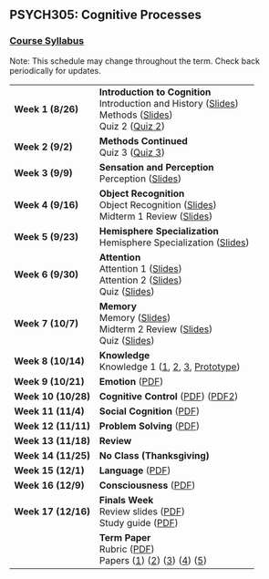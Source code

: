 ## PSYCH305: Cognitive Processes
### <a href="https://marcuscappiello.github.io/teaching/PSYCH305/Syllabus_PSYCH305_F19.pdf" target="blank">Course Syllabus</a> 

Note: This schedule may change throughout the term. Check back periodically for updates.

<table>
  <tbody>
    
  <tr><td><strong>Week 1 (8/26)</strong>  </td><td>  <strong>Introduction to Cognition</strong> 
                                    <br>Introduction and History (<a href="https://marcuscappiello.github.io/teaching/PSYCH305/Slides/PSYC305_F19_Intro.pdf" target="blank">Slides</a>)
                                    <br> Methods (<a href="https://marcuscappiello.github.io/teaching/PSYCH305/Slides/PSYC305_F19_Intro2.pdf" target="blank">Slides</a>) 
                                    <br> Quiz 2 (<a href="https://marcuscappiello.github.io/teaching/PSYCH305/Quizzes/PSYC305_F19_Quiz2.pdf" target="blank">Quiz 2</a>) </td></tr>

  <tr><td><strong>Week 2 (9/2)  </strong></td><td><strong>Methods Continued</strong>
                                    <br> Quiz 3 (<a href="https://marcuscappiello.github.io/teaching/PSYCH305/Quizzes/PSYC305_F19_Quiz3.pdf" target="blank">Quiz 3</a>) </td></tr>
  <tr><td><strong>Week 3 (9/9)  </strong></td><td><strong>Sensation and Perception</strong>
                                    <br> Perception  (<a href="https://marcuscappiello.github.io/teaching/PSYCH305/Slides/PSYC305_F19_Perception.pdf" target="blank">Slides</a>) </td></tr>
  
  <tr><td><strong>Week 4 (9/16)  </strong></td><td><strong>Object Recognition</strong>
  <br> Object Recognition  (<a href="https://marcuscappiello.github.io/teaching/PSYCH305/Slides/PSYC305_F19_ObjectRecognition.pdf" target="blank">Slides</a>) 
  <br> Midterm 1 Review  (<a href="https://marcuscappiello.github.io/teaching/PSYCH305/Slides/PSYC305_F19_Midterm1Review.pdf" target="blank">Slides</a>)
  </td></tr>
  <tr><td><strong>Week 5 (9/23)  </strong></td><td><strong>Hemisphere Specialization</strong>
  <br> Hemisphere Specialization  (<a href="https://marcuscappiello.github.io/teaching/PSYCH305/Slides/PSYC305_HemisphereSpecialization.pdf" target="blank">Slides</a>)
  </td></tr>
  
  <tr><td><strong>Week 6 (9/30)  </strong></td><td><strong>Attention</strong>
  <br> Attention 1  (<a href="https://marcuscappiello.github.io/teaching/PSYCH305/Slides/PSYC305_F19_Attention1.pdf" target="blank">Slides</a>)
  <br> Attention 2  (<a href="https://marcuscappiello.github.io/teaching/PSYCH305/Slides/PSYC305_F19_Attention_Day2_NoQuiz.pdf" target="blank">Slides</a>)
  <br> Quiz  (<a href="https://marcuscappiello.github.io/teaching/PSYCH305/Quizzes/PSYC305_AttentionQuiz.pdf" target="blank">Slides</a>)
  </td></tr>
  
  <tr><td><strong>Week 7 (10/7)  </strong></td><td><strong>Memory</strong>
    <br> Memory  (<a href="https://marcuscappiello.github.io/teaching/PSYCH305/Slides/PSYC305_F19_Memory_NoQuiz.pdf" target="blank">Slides</a>)
  <br> Midterm 2 Review  (<a href="https://marcuscappiello.github.io/teaching/PSYCH305/Slides/PSYC305_F19_Midterm2Review.pdf" target="blank">Slides</a>)
  <br> Quiz  (<a href="https://marcuscappiello.github.io/teaching/PSYCH305/Quizzes/PSYC305_F19_MemoryQuiz.pdf" target="blank">Slides</a>)
  </td></tr>
  
  <tr><td><strong>Week 8 (10/14)  </strong></td><td><strong>Knowledge</strong>
  <br> Knowledge 1  (<a href="https://marcuscappiello.github.io/teaching/PSYCH305/Slides/PSYC305_F19_Knowledge1.pdf" target="blank">1</a>,
  <a href="https://marcuscappiello.github.io/teaching/PSYCH305/Slides/PSYC305_F19_Knowledge2.pdf" target="blank">2</a>,
  <a href="https://marcuscappiello.github.io/teaching/PSYCH305/Slides/PSYC305_F19_Knowledge3.pdf" target="blank">3</a>,
  <a href="https://marcuscappiello.github.io/teaching/PSYCH305/Slides/PSYC305_Knowledge_Prototype.pdf" target="blank">Prototype</a>)
  
  </td></tr>
  <tr><td><strong>Week 9 (10/21)  </strong></td><td><strong>Emotion</strong>
  (<a href="https://marcuscappiello.github.io/teaching/PSYCH305/Slides/PSYC305_F19_Emotions.pdf" target="blank">PDF</a>)
  </td></tr>
  <tr><td><strong>Week 10 (10/28) </strong></td><td><strong>Cognitive Control</strong>
  (<a href="https://marcuscappiello.github.io/teaching/PSYCH305/Slides/PSYC305_F19_CogControl.pdf" target="blank">PDF</a>)
  (<a href="https://marcuscappiello.github.io/teaching/PSYCH305/Slides/PSYC305_F19_CogControl2.pdf" target="blank">PDF2</a>)
  </td></tr>
  <tr><td><strong>Week 11 (11/4) </strong></td><td><strong>Social Cognition</strong>
  (<a href="https://marcuscappiello.github.io/teaching/PSYCH305/Slides/PSYC305_F19_SocialCognition.pdf" target="blank">PDF</a>)
  </td></tr>
  <tr><td><strong>Week 12 (11/11) </strong></td><td><strong>Problem Solving</strong>
  (<a href="https://marcuscappiello.github.io/teaching/PSYCH305/Slides/PSYC305_F19_ProblemSolving.pdf" target="blank">PDF</a>)
  </td></tr>
  <tr><td><strong>Week 13 (11/18) </strong></td><td><strong>Review</strong></td></tr>
  <tr><td><strong>Week 14 (11/25) </strong></td><td><strong>No Class (Thanksgiving)</strong></td></tr>
  <tr><td><strong>Week 15 (12/1) </strong></td><td><strong>Language</strong>
  (<a href="https://marcuscappiello.github.io/teaching/PSYCH305/Slides/PSYC305_F19_Language.pdf" target="blank">PDF</a>)
  </td></tr>
  <tr><td><strong>Week 16 (12/9) </strong></td><td><strong>Consciousness</strong>
  (<a href="https://marcuscappiello.github.io/teaching/PSYCH305/Slides/PSYC305_F19_Consciousness.pdf" target="blank">PDF</a>)
  </td></tr>
  <tr><td><strong>Week 17 (12/16) </strong></td><td><strong>Finals Week</strong>
  <br> Review slides (<a href="https://marcuscappiello.github.io/teaching/PSYCH305/Slides/PSYC305_FinalReview.pdf" target="blank">PDF</a>)
  <br> Study guide (<a href="https://marcuscappiello.github.io/teaching/PSYCH305/Slides/PSYC305_FinalStudyGuide.pdf" target="blank">PDF</a>)

  </td></tr>
  <tr><td><strong> </strong></td><td><strong>Term Paper</strong>
  <br> Rubric (<a href="https://marcuscappiello.github.io/teaching/PSYCH305/Quizzes/PSYC305_TermPaperRubric.pdf" target="blank">PDF</a>)
  <br> Papers (<a href="https://marcuscappiello.github.io/teaching/PSYCH305/Quizzes/BartelsZeki2000.pdf" target="blank">1</a>) 
  (<a href="https://marcuscappiello.github.io/teaching/PSYCH305/Quizzes/Owen2006.pdf" target="blank">2</a>) 
  (<a href="https://marcuscappiello.github.io/teaching/PSYCH305/Quizzes/Sanbonmatsu2013.PDF" target="blank">3</a>) 
  (<a href="https://marcuscappiello.github.io/teaching/PSYCH305/Quizzes/TreismanGelade1980.pdf" target="blank">4</a>) 
  (<a href="https://marcuscappiello.github.io/teaching/PSYCH305/Quizzes/Weiskrantz1996.pdf" target="blank">5</a>) 

  </td></tr>
  
